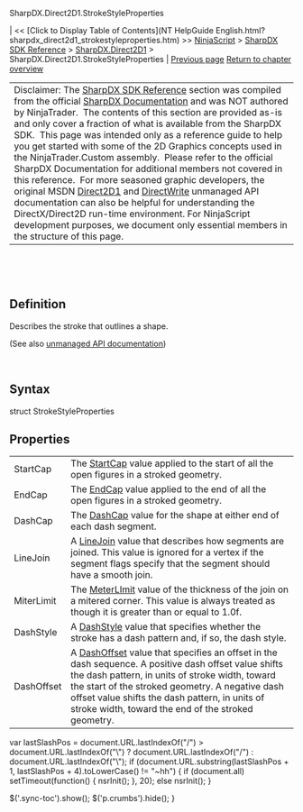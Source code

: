 ﻿










 


SharpDX.Direct2D1.StrokeStyleProperties







| &lt;&lt; [Click to Display Table of Contents](NT HelpGuide English.html?sharpdx_direct2d1_strokestyleproperties.htm) &gt;&gt;
 [NinjaScript](ninjascript.htm) &gt; [SharpDX SDK Reference](sharpdx_sdk_reference.htm) &gt; [SharpDX.Direct2D1](sharpdx_direct2d1.htm) &gt;
SharpDX.Direct2D1.StrokeStyleProperties | [Previous page](sharpdx_direct2d1_strokestyle_startcap.htm)
[Return to chapter overview](sharpdx_direct2d1.htm)












|  |
| --- |
| Disclaimer: The [SharpDX SDK Reference](sharpdx_sdk_reference.htm) section was compiled from the official [SharpDX Documentation](http://sharpdx.org/) and was NOT authored by NinjaTrader.  The contents of this section are provided as-is and only cover a fraction of what is available from the SharpDX SDK.  This page was intended only as a reference guide to help you get started with some of the 2D Graphics concepts used in the NinjaTrader.Custom assembly.  Please refer to the official SharpDX Documentation for additional members not covered in this reference.  For more seasoned graphic developers, the original MSDN [Direct2D1](https://msdn.microsoft.com/en-us/library/windows/desktop/dd370990.aspx) and [DirectWrite](https://msdn.microsoft.com/en-us/library/windows/desktop/dd368038.aspx) unmanaged API documentation can also be helpful for understanding the DirectX/Direct2D run-time environment. For NinjaScript development purposes, we document only essential members in the structure of this page. |



 


 


Definition
----------


Describes the stroke that outlines a shape. 


(See also [unmanaged API documentation](http://msdn.microsoft.com/en-us/library/dd368164.aspx))


 


Syntax
------


struct StrokeStyleProperties



Properties
----------




|  |  |
| --- | --- |
| StartCap | The [StartCap](sharpdx_direct2d1_strokestyle_startcap.htm) value applied to the start of all the open figures in a stroked geometry. |
| EndCap | The [EndCap](sharpdx_direct2d1_strokestyle_endcap.htm) value applied to the end of all the open figures in a stroked geometry. |
| DashCap | The [DashCap](sharpdx_direct2d1_strokestyle_dashcap.htm) value for the shape at either end of each dash segment. |
| LineJoin | A [LineJoin](sharpdx_direct2d1_strokestyle_linejoin.htm) value that describes how segments are joined. This value is ignored for a vertex if the segment flags specify that the segment should have a smooth join.  |
| MiterLimit | The [MeterLImit](sharpdx_direct2d1_strokestyle_miterlimit.htm) value of the thickness of the join on a mitered corner. This value is always treated as though it is greater than or equal to 1.0f.  |
| DashStyle | A [DashStyle](sharpdx_direct2d1_strokestyle_dashstyle.htm) value that specifies whether the stroke has a dash pattern and, if so, the dash style.  |
| DashOffset | A [DashOffset](sharpdx_direct2d1_strokestyle_dashoffset.htm) value that specifies an offset in the dash sequence. A positive dash offset value shifts the dash pattern, in units of stroke width, toward the start of the stroked geometry. A negative dash offset value shifts the dash pattern, in units of stroke width, toward the end of the stroked geometry. |






 
 var lastSlashPos = document.URL.lastIndexOf("/") &gt; document.URL.lastIndexOf("\\") ? document.URL.lastIndexOf("/") : document.URL.lastIndexOf("\\");
 if (document.URL.substring(lastSlashPos + 1, lastSlashPos + 4).toLowerCase() != "~hh") {
 if (document.all) setTimeout(function() {
 nsrInit();
 }, 20);
 else nsrInit();
 }
 
 
 $('.sync-toc').show();
 $('p.crumbs').hide();
 }
 
 
 



